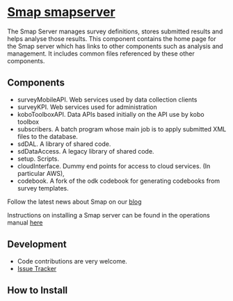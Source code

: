 [Smap smapserver](http://www.smap.com.au) 
======

The Smap Server manages survey definitions, stores submitted results and helps analyse those results.  This component contains the home page for the Smap server which has links to other components such as analysis and management.  It includes common files referenced by these other components.

Components
----------
* surveyMobileAPI. Web services used by data collection clients
* surveyKPI.  Web services used for administration
* koboToolboxAPI.  Data APIs based initially on the API use by kobo toolbox
* subscribers.  A batch program whose main job is to apply submitted XML files to the database.
* sdDAL.  A library of shared code.
* sdDataAccess.  A legacy library of shared code.
* setup.  Scripts.
* cloudInterface.  Dummy end points for access to cloud services.  (In particular AWS),
* codebook.  A fork of the odk codebook for generating codebooks from survey templates.

Follow the latest news about Smap on our [blog](http://blog.smap.com.au)

Instructions on installing a Smap server can be found in the operations manual [here](http://www.smap.com.au/downloads.shtml)

Development
-----------
* Code contributions are very welcome. 
* [Issue Tracker](https://github.com/smap-consulting/smapserver/issues)

How to Install
--------------
